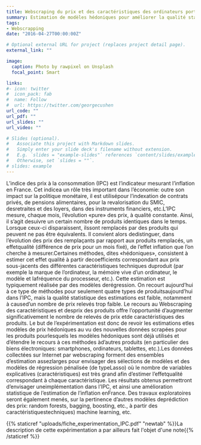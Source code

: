 ```yaml
---
title: Webscraping du prix et des caractéristiques des ordinateurs portables
summary: Estimation de modèles hédoniques pour améliorer la qualité statistique de l’indice des prix à la consommation
tags:
- Webscrapping
date: "2016-04-27T00:00:00Z"

# Optional external URL for project (replaces project detail page).
external_link: ""

image:
  caption: Photo by rawpixel on Unsplash
  focal_point: Smart

links:
#- icon: twitter
#  icon_pack: fab
#  name: Follow
#  url: https://twitter.com/georgecushen
url_code: ""
url_pdf: ""
url_slides: ""
url_video: ""

# Slides (optional).
#   Associate this project with Markdown slides.
#   Simply enter your slide deck's filename without extension.
#   E.g. `slides = "example-slides"` references `content/slides/example-slides.md`.
#   Otherwise, set `slides = ""`.
# slides: example
---
```


L’indice des prix à la consommation (IPC) est l’indicateur mesurant l’inflation en France. Cet indicea un rôle très important dans l’économie: outre son impact sur la politique monétaire, il est utilisépour l’indexation de contrats privés, de pensions alimentaires, pour la revalorisation du SMIC, desretraites et des loyers, dans des instruments financiers, etc.L’IPC mesure, chaque mois, l’évolution «pure» des prix, à qualité constante. Ainsi, il s’agit desuivre un certain nombre de produits identiques dans le temps. Lorsque ceux-ci disparaissent, ilssont   remplacés  par des  produits qui   peuvent   ne pas  être  équivalents.  Il  convient   alors  dedistinguer, dans l’évolution des prix des remplaçants par rapport aux produits remplacés, un effetqualité (différence de prix pour un mois fixé), de l’effet inflation que l’on cherche à mesurer.Certaines méthodes, dites «hédoniques», consistent à estimer cet effet qualité à partir decoefficients correspondant aux prix sous-jacents des différentes caractéristiques techniques duproduit (par exemple la marque de l’ordinateur, la mémoire vive d’un ordinateur, le modèle et lafréquence du processeur, etc.). Cette estimation est typiquement réalisée par des modèles derégression. On recourt aujourd’hui à ce type de méthodes pour seulement quatre types de produitsaujourd’hui dans l’IPC, mais la qualité statistique des estimations est faible, notamment à caused’un nombre de prix relevés trop faible. Le recours au Webscraping des caractéristiques et desprix des produits offre l’opportunité d’augmenter significativement le nombre de relevés de prix etde caractéristiques des produits. Le but de l’expérimentation est donc de revoir les estimations etles modèles de prix hédoniques au vu des nouvelles données scrapées pour les produits pourlesquels les modèles hédoniques sont déjà utilisés et d’étendre le recours à ces méthodes àd’autres produits (en particulier des biens électroniques: smartphones, ordinateurs, tablettes, etc.).Les données collectées sur Internet par webscraping forment des ensembles d’estimation assezlarges pour envisager des sélections de modèles et des modèles de régression pénalisée (de typeLasso) où le nombre de variables explicatives (caractéristiques) est très grand afin d’estimer l’effetqualité correspondant à chaque caractéristique. Les résultats obtenus permettront d’envisager uneimplémentation dans l’IPC, et ainsi une amélioration statistique de l’estimation de l’inflation enFrance. Des   travaux   exploratoires   seront   également   menés,   sur   la   pertinence   d’autres   modèles   deprédiction   des   prix:   random   forests,   bagging,   boosting,   etc.,   à   partir   des   caractéristiquestechniques) machine learning, etc.

{{% staticref "uploads/fiche_experimentation_IPC.pdf" "newtab" %}}La description de cette expérimentation a par ailleurs fait l'objet d'une note{{% /staticref %}}


